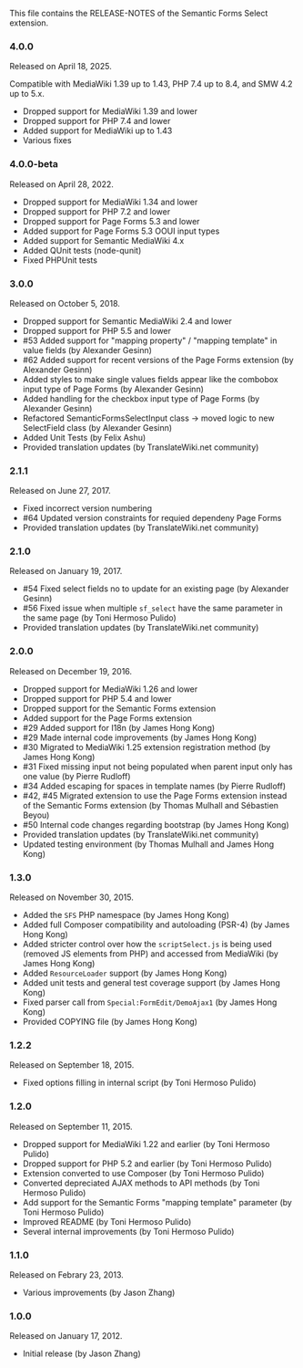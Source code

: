 This file contains the RELEASE-NOTES of the Semantic Forms Select extension.

### 4.0.0

Released on April 18, 2025.

Compatible with MediaWiki 1.39 up to 1.43, PHP 7.4 up to 8.4, and SMW 4.2 up to 5.x.

* Dropped support for MediaWiki 1.39 and lower
* Dropped support for PHP 7.4 and lower
* Added support for MediaWiki up to 1.43
* Various fixes

### 4.0.0-beta

Released on April 28, 2022.

* Dropped support for MediaWiki 1.34 and lower
* Dropped support for PHP 7.2 and lower
* Dropped support for Page Forms 5.3 and lower
* Added support for Page Forms 5.3 OOUI input types
* Added support for Semantic MediaWiki 4.x
* Added QUnit tests (node-qunit)
* Fixed PHPUnit tests

### 3.0.0

Released on October 5, 2018.

* Dropped support for Semantic MediaWiki 2.4 and lower
* Dropped support for PHP 5.5 and lower
* #53 Added support for "mapping property" / "mapping template" in value fields (by Alexander Gesinn)
* #62 Added support for recent versions of the Page Forms extension (by Alexander Gesinn)
* Added styles to make single values fields appear like the combobox input type of Page Forms (by Alexander Gesinn)
* Added handling for the checkbox input type of Page Forms  (by Alexander Gesinn)
* Refactored SemanticFormsSelectInput class -> moved logic to new SelectField class (by Alexander Gesinn)
* Added Unit Tests (by Felix Ashu)
* Provided translation updates (by TranslateWiki.net community)

### 2.1.1

Released on June 27, 2017.

* Fixed incorrect version numbering
* #64 Updated version constraints for requied dependeny Page Forms
* Provided translation updates (by TranslateWiki.net community)

### 2.1.0

Released on January 19, 2017.

* #54 Fixed select fields no to update for an existing page (by Alexander Gesinn)
* #56 Fixed issue when multiple `sf_select` have the same parameter in the same page (by Toni Hermoso Pulido)
* Provided translation updates (by TranslateWiki.net community)

### 2.0.0

Released on December 19, 2016.

* Dropped support for MediaWiki 1.26 and lower
* Dropped support for PHP 5.4 and lower
* Dropped support for the Semantic Forms extension
* Added support for the Page Forms extension
* #29 Added support for I18n (by James Hong Kong)
* #29 Made internal code improvements (by James Hong Kong)
* #30 Migrated to MediaWiki 1.25 extension registration method (by James Hong Kong)
* #31 Fixed missing input not being populated when parent input only has one value (by Pierre Rudloff)
* #34 Added escaping for spaces in template names (by Pierre Rudloff)
* #42, #45 Migrated extension to use the Page Forms extension instead of the Semantic Forms extension (by Thomas Mulhall and Sébastien Beyou)
* #50 Internal code changes regarding bootstrap (by James Hong Kong)
* Provided translation updates (by TranslateWiki.net community)
* Updated testing environment (by Thomas Mulhall and James Hong Kong)

### 1.3.0

Released on November 30, 2015.

* Added the `SFS` PHP namespace (by James Hong Kong)
* Added full Composer compatibility and autoloading (PSR-4) (by James Hong Kong)
* Added stricter control over how the `scriptSelect.js` is being used (removed JS elements from PHP) and accessed from MediaWiki (by James Hong Kong)
* Added `ResourceLoader` support (by James Hong Kong)
* Added unit tests and general test coverage support (by James Hong Kong)
* Fixed parser call from `Special:FormEdit/DemoAjax1` (by James Hong Kong)
* Provided COPYING file (by James Hong Kong)

### 1.2.2

Released on September 18, 2015.

* Fixed options filling in internal script (by Toni Hermoso Pulido)

### 1.2.0

Released on September 11, 2015.

* Dropped support for MediaWiki 1.22 and earlier (by Toni Hermoso Pulido)
* Dropped support for PHP 5.2 and earlier (by Toni Hermoso Pulido)
* Extension converted to use Composer (by Toni Hermoso Pulido)
* Converted depreciated AJAX methods to API methods (by Toni Hermoso Pulido)
* Add support for the Semantic Forms "mapping template" parameter (by Toni Hermoso Pulido)
* Improved README (by Toni Hermoso Pulido)
* Several internal improvements (by Toni Hermoso Pulido)

### 1.1.0

Released on Febrary 23, 2013.

* Various improvements (by Jason Zhang)

### 1.0.0

Released on January 17, 2012.

* Initial release (by Jason Zhang)
